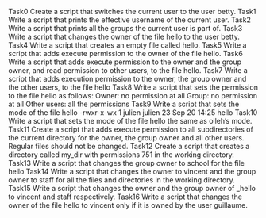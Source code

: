 Task0 Create a script that switches the current user to the user betty.
Task1 Write a script that prints the effective username of the current user.
Task2 Write a script that prints all the groups the current user is part of.
Task3 Write a script that changes the owner of the file hello to the user betty.
Task4 Write a script that creates an empty file called hello.
Task5 Write a script that adds execute permission to the owner of the file hello.
Task6 Write a script that adds execute permission to the owner and the group owner, and read permission to other users, to the file hello.
Task7 Write a script that adds execution permission to the owner, the group owner and the other users, to the file hello
Task8 Write a script that sets the permission to the file hello as follows:
    Owner: no permission at all
    Group: no permission at all
    Other users: all the permissions
Task9 Write a script that sets the mode of the file hello
    -rwxr-x-wx 1 julien julien 23 Sep 20 14:25 hello
Task10 Write a script that sets the mode of the file hello the same as olleh’s mode.
Task11 Create a script that adds execute permission to all subdirectories of the current directory for the owner, the group owner and all other users. Regular files should not be changed.
Task12 Create a script that creates a directory called my_dir with permissions 751 in the working directory.
Task13 Write a script that changes the group owner to school for the file hello
Task14 Write a script that changes the owner to vincent and the group owner to staff for all the files and directories in the working directory.
Task15 Write a script that changes the owner and the group owner of _hello to vincent and staff respectively.
Task16 Write a script that changes the owner of the file hello to vincent only if it is owned by the user guillaume.
